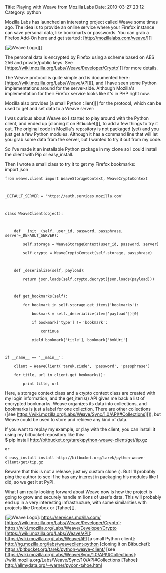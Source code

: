 Title: Playing with Weave from Mozilla Labs
Date: 2010-03-27 23:12
Category: python

Mozilla Labs has launched an interesting project called Weave some times
ago. The idea is to provide an online service where your Firefox
instance can save personal data, like bookmarks or passwords. You can
grab a Firefox Add-On here and get started :
[http://mozillalabs.com/weave/][]   
  
[![Weave Logo][]][]   
  
The personal data is encrypted by Firefox using a scheme based on AES
256 and private/public keys. See
[https://wiki.mozilla.org/Labs/Weave/Developer/Crypto][] for more
details.   
  
The Weave protocol is quite simple and is documented here
:[https://wiki.mozilla.org/Labs/Weave/API][], and I have seen some
Python implementations around for the server-side. Although Mozilla's
implementation for their Firefox service looks like it's in PHP right
now.   
  
Mozilla also provides [a small Python client][] for the protocol, which
can be used to get and set data to a Weave server:   
  
I was curious about Weave so I started to play around with the Python
client, and ended up [cloning it on Bitbucket][], to add a few things to
try it out. The original code in Mozilla's repository is not packaged
(yet) and you just get a few Python modules. Although it has a command
line that will let you grab some data from the server, but I wanted to
try it out from my code.   
  
So I've made it an installable Python package in my clone so I could
install the client with Pip or easy\_install.   
  
Then I wrote a small class to try it to get my Firefox bookmarks:   
   import json

    from weave.client import WeaveStorageContext, WeaveCryptoContext



    _DEFAULT_SERVER = 'https://auth.services.mozilla.com'



    class WeaveClient(object):



        def __init__(self, user_id, password, passphrase, server=_DEFAULT_SERVER):

            self.storage = WeaveStorageContext(user_id, password, server)

            self.crypto = WeaveCryptoContext(self.storage, passphrase)



        def _deserialize(self, payload):

            return json.loads(self.crypto.decrypt(json.loads(payload)))



        def get_bookmarks(self):

            for bookmark in self.storage.get_items('bookmarks'):

                bookmark = self._deserialize(item['payload'])[0]

                if bookmark['type'] != 'bookmark':

                    continue

                yield bookmark['title'], bookmark['bmkUri']



    if __name__ == '__main__':

        client = WeaveClient('tarek.ziade', 'password', 'passphrase')

        for title, url in client.get_bookmarks():

            print title, url

  
  
Here, a storage context class and a crypto context class are created
with my login information, and the get\_items() API gives me back a list
of encrypted bookmarks. Weave organizes its data into collections, and
bookmarks is just a label for one collection. There are other
collections ([see
https://wiki.mozilla.org/Labs/Weave/Sync/1.0/API\#Collections][]), but
Weave could be used to store and retrieve any kind of data.   
  
If you want to replay my example, or play with the client, you can
install it using my bitbucket repository like this:   
   $ pip install http://bitbucket.org/tarek/python-weave-client/get/tip.gz

    or

    $ easy_install install http://bitbucket.org/tarek/python-weave-client/get/tip.gz

  
Beware that this is not a release, just my custom clone :). But I'll
probably ping the author to see if he has any interest in packaging his
modules like I did, so we get it at PyPI.   
  
What I am really looking forward about Weave now is how the project is
going to grow and securely handle millions of user's data. This will
probably end up in a very interesting infrastructure, with some
similarities with projects like Dropbox or [Tahoe][].

  [http://mozillalabs.com/weave/]: http://mozillalabs.com/weave/
  [Weave Logo]: https://services.mozilla.com/images/weave-logo.png
    "Weave Logo"
  [![Weave Logo][]]: https://services.mozilla.com/
  [https://wiki.mozilla.org/Labs/Weave/Developer/Crypto]: https://wiki.mozilla.org/Labs/Weave/Developer/Crypto
  [https://wiki.mozilla.org/Labs/Weave/API]: https://wiki.mozilla.org/Labs/Weave/API
  [a small Python client]: http://hg.mozilla.org/labs/weaveclient-python
  [cloning it on Bitbucket]: https://bitbucket.org/tarek/python-weave-client/
  [see https://wiki.mozilla.org/Labs/Weave/Sync/1.0/API\#Collections]: //wiki.mozilla.org/Labs/Weave/Sync/1.0/API#Collections
  [Tahoe]: http://allmydata.org/~warner/pycon-tahoe.html
